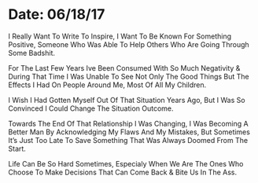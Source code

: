 # Date: 06/18/17

I Really Want To Write To Inspire, I Want To Be Known For Something Positive, Someone Who Was Able To Help Others Who Are Going Through Some Badshit.

For The Last Few Years Ive Been Consumed With So Much Negativity & During That Time I Was Unable To See Not Only The Good Things But The Effects I Had On People Around Me, Most Of All My Children.

I Wish I Had Gotten Myself Out Of That Situation Years Ago, But I Was So Convinced I Could Change The Situation Outcome.

Towards The End Of That Relationship I Was Changing, I Was Becoming A Better Man By Acknowledging My Flaws And My Mistakes, But Sometimes It’s Just Too Late To Save Something That Was Always Doomed From The Start.

Life Can Be So Hard Sometimes, Especialy When We Are The Ones Who Choose To Make Decisions That Can Come Back & Bite Us In The Ass.